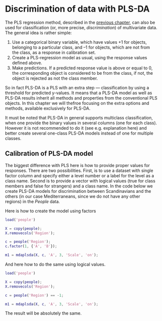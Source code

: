 # Discrimination of data with PLS-DA

The PLS regression method, described in the [previous chapter](chapter6/text.md), can also be used for classification (or, more precise, *discrimination*) of multivariate data. The general idea is rather simple:

1. Use a categorical binary variable, which have values +1 for objects, belonging to a particular class, and –1 for objects, which are not from the class, as a response in calibration set.
2. Create a PLS-regression model as usual, using the response values defined above.
3. Make predictions. If a predicted response value is above or equal to 0, the corresponding object is considered to be from the class, if not, the object is rejected as not the class member.

So in fact PLS-DA is a PLS with an extra step — classification by using a threshold for predicted y-values. It means that a PLS-DA model as well as PLS-DA results inherit all methods and properties from the conventional PLS objects. In this chapter we will thefroe focusing on the extra options and methods, available exclusively for PLS-DA.

It must be noted that PLS-DA in general supports multiclass classification, when one provide the binary values in several columns (one for each class). However it is not recommended to do it (see e.g. explanation here) and better create several one-class PLS-DA models instead of one for multiple classes. 

## Calibration of PLS-DA model

The biggest difference with PLS here is how to provide proper values for responses. There are two possibilities. First, is to use a dataset with single factor column and specify either a level number or a label for the level as a class name. Second is to provide a vector with logical values (true for class members and false for strangers) and a class name. In the code below we create PLS-DA models for discrimination between Scandinavians and the others (in our case Mediterraneans, since we do not have any other regions) in the *People* data. 

Here is how to create the model using factors
```matlab
load('people')

X = copy(people);
X.removecols('Region');

c = people('Region');
c.factor(1, {'A', 'B'});

m1 = mdaplsda(X, c, 'A', 3, 'Scale', 'on');
```

And here how to do the same using logical values.
```matlab
load('people')

X = copy(people);
X.removecols('Region');

c = people('Region') == -1;

m1 = mdaplsda(X, c, 'A', 3, 'Scale', 'on');
```

The result will be absolutely the same.
